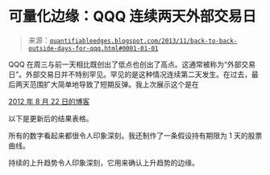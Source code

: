 <!--yml

分类：未分类

日期：2024-05-18 08:38:52

-->

# 可量化边缘：QQQ 连续两天外部交易日

> 来源：[`quantifiableedges.blogspot.com/2013/11/back-to-back-outside-days-for-qqq.html#0001-01-01`](http://quantifiableedges.blogspot.com/2013/11/back-to-back-outside-days-for-qqq.html#0001-01-01)

QQQ 在周三与前一天相比既创出了低点也创出了高点。这通常被称为“外部交易日”。外部交易日并不特别罕见。罕见的是这种情况连续第二天发生。在过去，最后两天范围扩大简单地导致了短期反弹。我上次展示这个是在

[2012 年 8 月 22 日的博客](http://quantifiableedges.blogspot.com/search?q=qqq+outside)

以下是更新后的结果表格。

所有的数字看起来都很令人印象深刻。我还制作了一条假设持有期限为 1 天的股票曲线。

持续的上升趋势令人印象深刻，它用来确认上升趋势的边缘。
